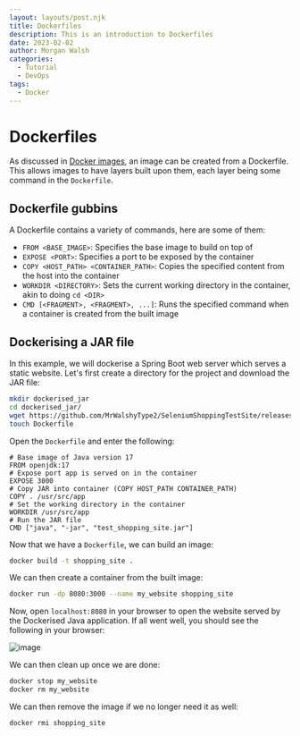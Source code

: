 ```yaml
---
layout: layouts/post.njk
title: Dockerfiles
description: This is an introduction to Dockerfiles
date: 2023-02-02
author: Morgan Walsh
categories:
  - Tutorial
  - DevOps
tags:
  - Docker
---
```


# Dockerfiles
  
As discussed in [Docker images](/notes/docker/docker_images.html), an image can be created from a Dockerfile. This allows images to have layers built upon them, each layer being some command in the `Dockerfile`.

## Dockerfile gubbins

A Dockerfile contains a variety of commands, here are some of them:

- `FROM <BASE_IMAGE>`: Specifies the base image to build on top of
- `EXPOSE <PORT>`: Specifies a port to be exposed by the container
- `COPY <HOST_PATH> <CONTAINER_PATH>`: Copies the specified content from the host into the container
- `WORKDIR <DIRECTORY>`: Sets the current working directory in the container, akin to doing `cd <DIR>`
- `CMD [<FRAGMENT>, <FRAGMENT>, ...]`: Runs the specified command when a container is created from the built image

## Dockerising a JAR file

In this example, we will dockerise a Spring Boot web server which serves a static website. Let's first create a directory 
for the project and download the JAR file:

```sh
mkdir dockerised_jar
cd dockerised_jar/
wget https://github.com/MrWalshyType2/SeleniumShoppingTestSite/releases/download/v1.0.0/test_shopping_site.jar
touch Dockerfile
```

Open the `Dockerfile` and enter the following:

```
# Base image of Java version 17
FROM openjdk:17
# Expose port app is served on in the container
EXPOSE 3000
# Copy JAR into container (COPY HOST_PATH CONTAINER_PATH)
COPY . /usr/src/app
# Set the working directory in the container
WORKDIR /usr/src/app
# Run the JAR file
CMD ["java", "-jar", "test_shopping_site.jar"]
```

Now that we have a `Dockerfile`, we can build an image:
  
```sh
docker build -t shopping_site .
```

We can then create a container from the built image:
  
```sh
docker run -dp 8080:3000 --name my_website shopping_site
```

Now, open `localhost:8080` in your browser to open the website served by the Dockerised Java application. If all went well, you should see the following in your browser:

![image](https://user-images.githubusercontent.com/29315632/216304156-4720fb84-3fa3-401e-b595-a516684129ba.png)
  
We can then clean up once we are done:

```sh
docker stop my_website
docker rm my_website
```

We can then remove the image if we no longer need it as well:

```sh
docker rmi shopping_site
```

